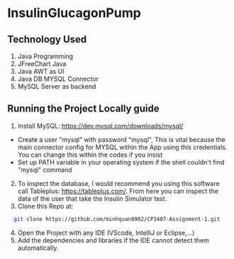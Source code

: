 # InsulinGlucagonPump


## Technology Used
1. Java Programming
2. JFreeChart Java
3. Java AWT as UI
4. Java DB MYSQL Connector
5. MySQL Server as backend

## Running the Project Locally guide
1. Install MySQL: https://dev.mysql.com/downloads/mysql/
  - Create a user "mysql" with password "mysql", This is vital because the main connector config for MYSQL within the App using this credentials. You can change this within the codes if you insist
  - Set up PATH variable in your operating system if the shell couldn't find "mysql" command
2. To inspect the database, I would recommend you using this software call Tableplus: https://tableplus.com/. From here you can inspect the data of the user that take the Insulin Simulator test.
3. Clone this Repo at:
  ```sh
    git clone https://github.com/minhquan0902/CP3407-Assignment-1.git
  ```
4. Open the Project with any IDE (VScode, IntelliJ or Eclipse,...)
5. Add the dependencies and libraries if the IDE cannot detect them automatically.
